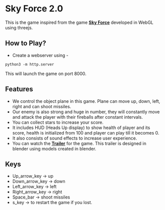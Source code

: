 # Sky Force 2.0

This is the game inspired from the game [**Sky Force**](https://www.youtube.com/watch?v=6W-inF6LXyQ) developed in WebGL using threejs.

## How to Play?
* Create a webserver using -
```
python3 -m http.server
```
This will launch the game on port 8000.

## Features
* We control the object plane in this game. Plane can move up, down, left, right and can shoot missiles.
* Our enemy is also strong and huge in number, they will constantly move and attack the player with their fireballs after constant intervals.
* You can collect stars to increase your score.
* It includes HUD (Heads Up display) to show health of player and its score, health is initialized from 100 and player can play till it becomes 0.
* It also consists of sound effects to increase user experience.
* You can watch the [**Trailer**](https://drive.google.com/file/d/1UERjxQlCg9GQcwRiKYaWJeWt0iQa9NJM/view?usp=sharing) for the game. This trailer is designed in blender using models created in blender. 

## Keys
* Up_arrow_key -> up
* Down_arrow_key -> down
* Left_arrow_key -> left
* Right_arrow_key -> right
* Space_bar -> shoot missiles
* s_key -> to restart the game if you lost.
